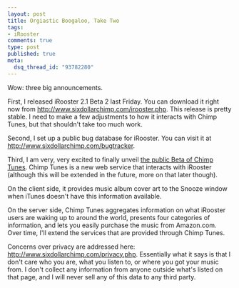 ```yaml
--- 
layout: post
title: Orgiastic Boogaloo, Take Two
tags: 
- iRooster
comments: true
type: post
published: true
meta: 
  dsq_thread_id: "93782280"
---
```

Wow: three big announcements.

  First, I released iRooster 2.1 Beta 2 last Friday. You can download it right now from <a href="http://www.sixdollarchimp.com/irooster.php">http://www.sixdollarchimp.com/irooster.php</a>. This release is pretty stable. I need to make a few adjustments to how it interacts with Chimp Tunes, but that shouldn't take too much work.

  Second, I set up a public bug database for iRooster. You can visit it at <a href="http://www.sixdollarchimp.com/bugtracker">http://www.sixdollarchimp.com/bugtracker</a>.

  Third, I am very, very excited to finally unveil <a href="http://www.sixdollarchimp.com/chimptunes">the public Beta of Chimp Tunes</a>. Chimp Tunes is a new web service that interacts with iRooster (although this will be extended in the future, more on that later though).

  On the client side, it provides music album cover art to the Snooze window when iTunes doesn't have this information available.

  On the server side, Chimp Tunes aggregates information on what iRooster users are waking up to around the world, presents four categories of information, and lets you easily purchase the music from Amazon.com. Over time, I'll extend the services that are provided through Chimp Tunes.

  Concerns over privacy are addressed here: <a href="http://www.sixdollarchimp.com/privacy.php">http://www.sixdollarchimp.com/privacy.php</a>. Essentially what it says is that I don't care who you are, what you listen to, or where you got your music from. I don't collect any information from anyone outside what's listed on that page, and I will never sell any of this data to any third party.
